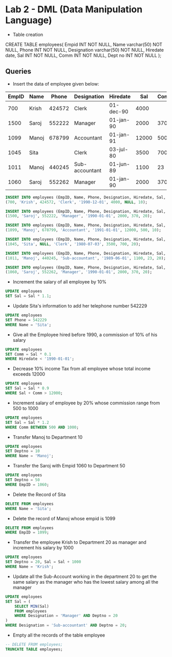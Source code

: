 # Lab 2 - DML (Data Manipulation Language)

- Table creation

CREATE TABLE employees(
	Empid INT NOT NULL,
	Name varchar(50) NOT NULL,
	Phone INT NOT NULL,
	Designation varchar(50) NOT NULL,
	Hiredate date,
	Sal INT NOT NULL,
	Comm INT NOT NULL,
	Dept no INT NOT NULL
);

## Queries

- Insert the data of employee given below:

| EmpID | Name | Phone | Designation | Hiredate | Sal | Comm | Deptno |
|---|---|---|---|---|---|---|---|
| 700 | Krish | 424572 | Clerk | 01-dec-90 | 4000| | 10 |
| 1500 | Saroj | 552222 | Manager | 01-jan-90 | 2000 | 370 | 20 |
| 1099 | Manoj | 678799 | Accountant | 01-jan-91 | 12000 | 500 | 10 |
| 1045 | Sita | | Clerk | 03-jul-80 | 3500 | 700 | 20 |
| 1011 | Manoj | 440245 | Sub-accountant | 01-jun-89 | 1100 | 23 | 20 |
| 1060 | Saroj | 552262 | Manager | 01-jan-90 | 2000 | 370 | 20 |

```sql
INSERT INTO employees (EmpID, Name, Phone, Designation, Hiredate, Sal, Comm, Deptno) VALUES
(700, 'Krish', 424572, 'Clerk', '1990-12-01', 4000, NULL, 10);

INSERT INTO employees (EmpID, Name, Phone, Designation, Hiredate, Sal, Comm, Deptno) VALUES
(1500, 'Saroj', 552222, 'Manager', '1990-01-01', 2000, 370, 20);

INSERT INTO employees (EmpID, Name, Phone, Designation, Hiredate, Sal, Comm, Deptno) VALUES
(1099, 'Manoj', 678799, 'Accountant', '1991-01-01', 12000, 500, 10);

INSERT INTO employees (EmpID, Name, Phone, Designation, Hiredate, Sal, Comm, Deptno) VALUES
(1045, 'Sita', NULL, 'Clerk', '1980-07-03', 3500, 700, 20);

INSERT INTO employees (EmpID, Name, Phone, Designation, Hiredate, Sal, Comm, Deptno) VALUES
(1011, 'Manoj', 440245, 'Sub-accountant', '1989-06-01', 1100, 23, 20);

INSERT INTO employees (EmpID, Name, Phone, Designation, Hiredate, Sal, Comm, Deptno) VALUES
(1060, 'Saroj', 552262, 'Manager', '1990-01-01', 2000, 370, 20);
```

- Increment the salary of all employee by 10%
```sql
UPDATE employees
SET Sal = Sal * 1.1;
```

- Update Sita's information to add her telephone number 542229
```sql
UPDATE employees
SET Phone = 542229
WHERE Name = 'Sita';
```

- Give all the Employee hired before 1990, a commission of 10% of his salary
```sql
UPDATE employees
SET Comm = Sal * 0.1
WHERE Hiredate < '1990-01-01';
```

- Decrease 10% income Tax from all employee whose total income exceeds 12000
```sql
UPDATE employees
SET Sal = Sal * 0.9
WHERE Sal + Comm > 12000;
```

- Increment salary of employee by 20% whose commission range from 500 to 1000
```sql
UPDATE employees
SET Sal = Sal * 1.2
WHERE Comm BETWEEN 500 AND 1000;
```

- Transfer Manoj to Department 10
```sql
UPDATE employees
SET Deptno = 10
WHERE Name = 'Manoj';
```

- Transfer the Saroj with Empid 1060 to Department 50
```sql
UPDATE employees
SET Deptno = 50
WHERE EmpID = 1060;
```

- Delete the Record of Sita
```sql
DELETE FROM employees
WHERE Name = 'Sita';
```

- Delete the record of Manoj whose empid is 1099
```sql
DELETE FROM employees
WHERE EmpID = 1099;
```

- Transfer the employee Krish to Department 20 as manager and increment his salary by 1000
```sql
UPDATE employees
SET Deptno = 20, Sal = Sal + 1000
WHERE Name = 'Krish';
```

- Update all the Sub-Account working in the department 20 to get the same salary as the manager who has the lowest salary among all the manager
```sql
UPDATE employees
SET Sal = (
    SELECT MIN(Sal)
    FROM employees
    WHERE Designation = 'Manager' AND Deptno = 20
)
WHERE Designation = 'Sub-accountant' AND Deptno = 20;
```

- Empty all the records of the table employee
```sql
-- DELETE FROM employees;
TRUNCATE TABLE employees;
```